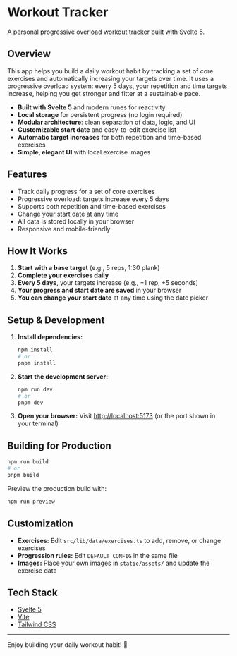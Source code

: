 # Workout Tracker

A personal progressive overload workout tracker built with Svelte 5.

## Overview
This app helps you build a daily workout habit by tracking a set of core exercises and automatically increasing your targets over time. It uses a progressive overload system: every 5 days, your repetition and time targets increase, helping you get stronger and fitter at a sustainable pace.

- **Built with Svelte 5** and modern runes for reactivity
- **Local storage** for persistent progress (no login required)
- **Modular architecture**: clean separation of data, logic, and UI
- **Customizable start date** and easy-to-edit exercise list
- **Automatic target increases** for both repetition and time-based exercises
- **Simple, elegant UI** with local exercise images

## Features
- Track daily progress for a set of core exercises
- Progressive overload: targets increase every 5 days
- Supports both repetition and time-based exercises
- Change your start date at any time
- All data is stored locally in your browser
- Responsive and mobile-friendly

## How It Works
1. **Start with a base target** (e.g., 5 reps, 1:30 plank)
2. **Complete your exercises daily**
3. **Every 5 days**, your targets increase (e.g., +1 rep, +5 seconds)
4. **Your progress and start date are saved** in your browser
5. **You can change your start date** at any time using the date picker

## Setup & Development

1. **Install dependencies:**
   ```bash
   npm install
   # or
   pnpm install
   ```
2. **Start the development server:**
   ```bash
   npm run dev
   # or
   pnpm dev
   ```
3. **Open your browser:**
   Visit [http://localhost:5173](http://localhost:5173) (or the port shown in your terminal)

## Building for Production
```bash
npm run build
# or
pnpm build
```

Preview the production build with:
```bash
npm run preview
```

## Customization
- **Exercises:** Edit `src/lib/data/exercises.ts` to add, remove, or change exercises
- **Progression rules:** Edit `DEFAULT_CONFIG` in the same file
- **Images:** Place your own images in `static/assets/` and update the exercise data

## Tech Stack
- [Svelte 5](https://github.com/sveltejs/svelte)
- [Vite](https://vitejs.dev/)
- [Tailwind CSS](https://tailwindcss.com/)

---

Enjoy building your daily workout habit! 💪
